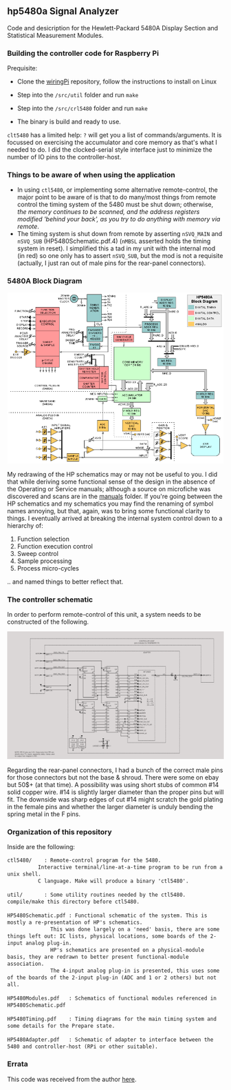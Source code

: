 ## hp5480a Signal Analyzer

Code and desicription for the Hewlett-Packard 5480A Display Section and Statistical Measurement Modules.

### Building the controller code for Raspberry Pi

Prequisite:

* Clone the [wiringPi](https://github.com/WiringPi/WiringPi) repository, follow the instructions to install on Linux

* Step into the `/src/util` folder and run `make`
* Step into the `/src/crl5480` folder and run `make`
* The binary is build and ready to use.

`clt5480` has a limited help: `?` will get you a list of commands/arguments. It is focussed on exercising the accumulator and core memory as that's what I needed to do. I did the clocked-serial style interface just to minimize the number of IO pins to the controller-host.

### Things to be aware of when using the application

* In using `ctl5480`, or implementing some alternative remote-control, the major point to be aware of is that to do many/most things from remote control the timing system of the 5480 must be shut down; otherwise, _the memory continues to be scanned, and the address registers modified 'behind your back', as you try to do anything with memory via remote_.
* The timing system is shut down from remote by asserting `nSVQ_MAIN` and `nSVQ_SUB` (HP5480Schematic.pdf.4) (`nMBSL` asserted holds the timing system in reset). I simplified this a tad in my unit with the internal mod (in red) so one only has to assert `nSVQ_SUB`, but the mod is not a requisite (actually, I just ran out of male pins for the rear-panel connectors).

### 5480A Block Diagram

![block](/images/block-diagram.png)

My redrawing of the HP schematics may or may not be useful to you. I did that while deriving some functional sense of the design in the absence of the Operating or Service manuals; although a source on microfiche was discovered and scans are in the [manuals](/manuals/README.md) folder. If you're going between the HP schematics and my schematics you may find the renaming of symbol names annoying, but that, again, was to bring some functional clarity to things. I eventually arrived at breaking the internal system control down to a hierarchy of:

1. Function selection
2. Function execution control
3. Sweep control
4. Sample processing
5. Process micro-cycles

.. and named things to better reflect that.

### The controller schematic

In order to perform remote-control of this unit, a system needs to be constructed of the following.

![schematic](/images/controller-host.png)

Regarding the rear-panel connectors, I had a bunch of the correct male pins for those connectors but not the base & shroud. There were some on ebay but 50$+ (at that time). A possibility was using short stubs of common #14 solid copper wire. #14 is slightly larger diameter than the proper pins but will fit. The downside was sharp edges of cut #14 might scratch the gold plating in the female pins and whether the larger diameter is unduly bending the spring metal in the F pins.

### Organization of this repository

Inside are the following:

	ctl5480/	: Remote-control program for the 5480.
			  Interactive terminal/line-at-a-time program to be run from a unix shell.
			  C language. Make will produce a binary 'ctl5480'.

	util/		: Some utility routines needed by the ctl5480. compile/make this directory before ctl5480.

	HP5480Schematic.pdf	: Functional schematic of the system. This is mostly a re-presentation of HP's schematics.
				  This was done largely on a 'need' basis, there are some things left out: IC lists, physical locations, some boards of the 2-input analog plug-in.
				  HP's schematics are presented on a physical-module basis, they are redrawn to better present functional-module association.
				  The 4-input analog plug-in is presented, this uses some of the boards of the 2-input plug-in (ADC and 1 or 2 others) but not all.

	HP5480Modules.pdf	: Schematics of functional modules referenced in HP5480Schematic.pdf

	HP5480Timing.pdf	: Timing diagrams for the main timing system and some details for the Prepare state.

	HP5480Adapter.pdf	: Schematic of adapter to interface between the 5480 and controller-host (RPi or other suitable).

### Errata

This code was received from the author [here](http://madrona.ca/e/HP5480A/index.html).